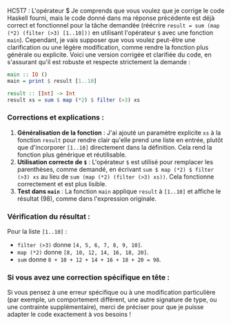 HC5T7 : L'opérateur $
Je comprends que vous voulez que je corrige le code Haskell fourni, mais le code donné dans ma réponse précédente est déjà correct et fonctionnel pour la tâche demandée (réécrire `result = sum (map (*2) (filter (>3) [1..10]))` en utilisant l'opérateur `$` avec une fonction `main`). Cependant, je vais supposer que vous voulez peut-être une clarification ou une légère modification, comme rendre la fonction plus générale ou explicite. Voici une version corrigée et clarifiée du code, en s'assurant qu'il est robuste et respecte strictement la demande :

```haskell
main :: IO ()
main = print $ result [1..10]

result :: [Int] -> Int
result xs = sum $ map (*2) $ filter (>3) xs
```

### Corrections et explications :
1. **Généralisation de la fonction** : J'ai ajouté un paramètre explicite `xs` à la fonction `result` pour rendre clair qu'elle prend une liste en entrée, plutôt que d'incorporer `[1..10]` directement dans la définition. Cela rend la fonction plus générique et réutilisable.
2. **Utilisation correcte de `$`** : L'opérateur `$` est utilisé pour remplacer les parenthèses, comme demandé, en écrivant `sum $ map (*2) $ filter (>3) xs` au lieu de `sum (map (*2) (filter (>3) xs))`. Cela fonctionne correctement et est plus lisible.
3. **Test dans `main`** : La fonction `main` applique `result` à `[1..10]` et affiche le résultat (98), comme dans l'expression originale.

### Vérification du résultat :
Pour la liste `[1..10]` :
- `filter (>3)` donne `[4, 5, 6, 7, 8, 9, 10]`.
- `map (*2)` donne `[8, 10, 12, 14, 16, 18, 20]`.
- `sum` donne `8 + 10 + 12 + 14 + 16 + 18 + 20 = 98`.

### Si vous avez une correction spécifique en tête :
Si vous pensez à une erreur spécifique ou à une modification particulière (par exemple, un comportement différent, une autre signature de type, ou une contrainte supplémentaire), merci de préciser pour que je puisse adapter le code exactement à vos besoins !
